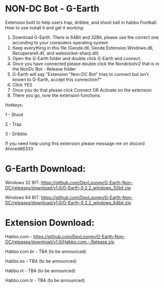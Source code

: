 # NON-DC Bot - G-Earth
Extension built to help users trap, dribble, and shoot ball in habbo Football. How to use install it and get it working:

1. Download G-Earth. There is 64Bit and 32Bit, please use the correct one according to your computers operating system
2. Keep everything in this file (Geode.dll, Geode.Extension.Windows.dll, Recuperarell.dll, and websocket-sharp.dll)
3. Open the G-Earth folder and double click G-Earth and connect.
4. Once you have connected please double click the Nondcbotv2 that is in the NonDc Bot - Release folder
5. G-Earth will say "Extension "Non-DC Bot" tries to connect but isn't known to G-Earth, accept this connection?"
6. Click YES
7. Once you do that please click Connect OR Activate on the extension
8. There you go, now the extension functions.

Hotkeys:

1 - Shoot

2 - Trap 

3 - Dribble 


If you need help using this extension please message me on discord Ahmed#8333

# G-Earth Download:

Windows 32 BIT: https://github.com/DevLooney/G-Earth-Non-DC/releases/download/v1.0/G-Earth-0.2.2_windows_32bit.zip

Windows 64 BIT: https://github.com/DevLooney/G-Earth-Non-DC/releases/download/v1.0/G-Earth-0.2.2_windows_64bit.zip

# Extension Download:

Habbo.com - https://github.com/DevLooney/G-Earth-Non-DC/releases/download/v1.0/Habbo.com.-.Release.zip

Habbo.com.br - TBA (to be announced)

Habbo.es - TBA (to be announced)

Habbo.nl - TBA (to be announced)

Habbo.com.tr - TBA (to be announced)
